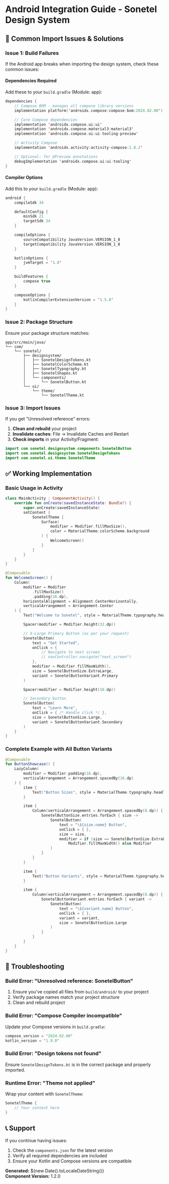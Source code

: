 # Android Integration Guide - Sonetel Design System

## 🚨 Common Import Issues & Solutions

### Issue 1: Build Failures

If the Android app breaks when importing the design system, check these common issues:

#### **Dependencies Required**

Add these to your `build.gradle` (Module: app):

```kotlin
dependencies {
    // Compose BOM - manages all compose library versions
    implementation platform('androidx.compose:compose-bom:2024.02.00')

    // Core Compose dependencies
    implementation 'androidx.compose.ui:ui'
    implementation 'androidx.compose.material3:material3'
    implementation 'androidx.compose.ui:ui-tooling-preview'

    // Activity Compose
    implementation 'androidx.activity:activity-compose:1.8.2'

    // Optional: for @Preview annotations
    debugImplementation 'androidx.compose.ui:ui-tooling'
}
```

#### **Compiler Options**

Add this to your `build.gradle` (Module: app):

```kotlin
android {
    compileSdk 34

    defaultConfig {
        minSdk 21
        targetSdk 34
    }

    compileOptions {
        sourceCompatibility JavaVersion.VERSION_1_8
        targetCompatibility JavaVersion.VERSION_1_8
    }

    kotlinOptions {
        jvmTarget = '1.8'
    }

    buildFeatures {
        compose true
    }

    composeOptions {
        kotlinCompilerExtensionVersion = '1.5.8'
    }
}
```

### Issue 2: Package Structure

Ensure your package structure matches:

```
app/src/main/java/
└── com/
    └── sonetel/
        ├── designsystem/
        │   ├── SonetelDesignTokens.kt
        │   ├── SonetelColorScheme.kt
        │   ├── SonetelTypography.kt
        │   ├── SonetelShapes.kt
        │   └── components/
        │       └── SonetelButton.kt
        └── ui/
            └── theme/
                └── SonetelTheme.kt
```

### Issue 3: Import Issues

If you get "Unresolved reference" errors:

1. **Clean and rebuild** your project
2. **Invalidate caches**: File → Invalidate Caches and Restart
3. **Check imports** in your Activity/Fragment:

```kotlin
import com.sonetel.designsystem.components.SonetelButton
import com.sonetel.designsystem.SonetelDesignTokens
import com.sonetel.ui.theme.SonetelTheme
```

## ✅ Working Implementation

### Basic Usage in Activity

```kotlin
class MainActivity : ComponentActivity() {
    override fun onCreate(savedInstanceState: Bundle?) {
        super.onCreate(savedInstanceState)
        setContent {
            SonetelTheme {
                Surface(
                    modifier = Modifier.fillMaxSize(),
                    color = MaterialTheme.colorScheme.background
                ) {
                    WelcomeScreen()
                }
            }
        }
    }
}

@Composable
fun WelcomeScreen() {
    Column(
        modifier = Modifier
            .fillMaxSize()
            .padding(16.dp),
        horizontalAlignment = Alignment.CenterHorizontally,
        verticalArrangement = Arrangement.Center
    ) {
        Text("Welcome to Sonetel", style = MaterialTheme.typography.headlineMedium)

        Spacer(modifier = Modifier.height(32.dp))

        // X-Large Primary Button (as per your request)
        SonetelButton(
            text = "Get Started",
            onClick = {
                // Navigate to next screen
                // navController.navigate("next_screen")
            },
            modifier = Modifier.fillMaxWidth(),
            size = SonetelButtonSize.ExtraLarge,
            variant = SonetelButtonVariant.Primary
        )

        Spacer(modifier = Modifier.height(16.dp))

        // Secondary button
        SonetelButton(
            text = "Learn More",
            onClick = { /* Handle click */ },
            size = SonetelButtonSize.Large,
            variant = SonetelButtonVariant.Secondary
        )
    }
}
```

### Complete Example with All Button Variants

```kotlin
@Composable
fun ButtonShowcase() {
    LazyColumn(
        modifier = Modifier.padding(16.dp),
        verticalArrangement = Arrangement.spacedBy(16.dp)
    ) {
        item {
            Text("Button Sizes", style = MaterialTheme.typography.headlineSmall)
        }

        item {
            Column(verticalArrangement = Arrangement.spacedBy(8.dp)) {
                SonetelButtonSize.entries.forEach { size ->
                    SonetelButton(
                        text = "\${size.name} Button",
                        onClick = { },
                        size = size,
                        modifier = if (size == SonetelButtonSize.ExtraLarge)
                            Modifier.fillMaxWidth() else Modifier
                    )
                }
            }
        }

        item {
            Text("Button Variants", style = MaterialTheme.typography.headlineSmall)
        }

        item {
            Column(verticalArrangement = Arrangement.spacedBy(8.dp)) {
                SonetelButtonVariant.entries.forEach { variant ->
                    SonetelButton(
                        text = "\${variant.name} Button",
                        onClick = { },
                        variant = variant,
                        size = SonetelButtonSize.Large
                    )
                }
            }
        }
    }
}
```

## 🔧 Troubleshooting

### Build Error: "Unresolved reference: SonetelButton"

1. Ensure you've copied all files from `build/android/` to your project
2. Verify package names match your project structure
3. Clean and rebuild project

### Build Error: "Compose Compiler incompatible"

Update your Compose versions in `build.gradle`:

```kotlin
compose_version = '2024.02.00'
kotlin_version = '1.9.0'
```

### Build Error: "Design tokens not found"

Ensure `SonetelDesignTokens.kt` is in the correct package and properly imported.

### Runtime Error: "Theme not applied"

Wrap your content with `SonetelTheme`:

```kotlin
SonetelTheme {
    // Your content here
}
```

## 📞 Support

If you continue having issues:

1. Check the `components.json` for the latest version
2. Verify all required dependencies are included
3. Ensure your Kotlin and Compose versions are compatible

**Generated:** ${new Date().toLocaleDateString()}  
**Component Version:** 1.2.0
